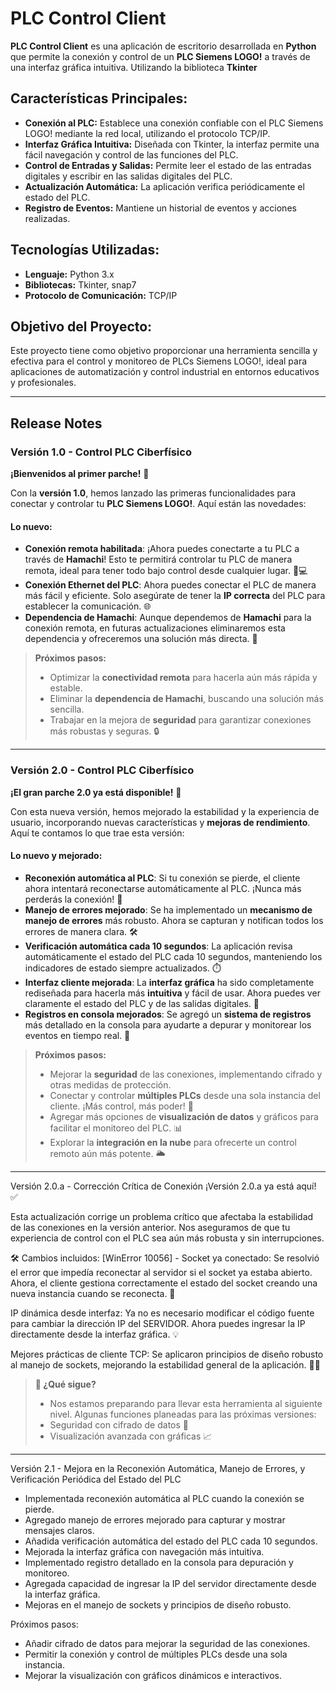 # PLC Control Client

**PLC Control Client** es una aplicación de escritorio desarrollada en **Python** que permite la conexión y control de un **PLC Siemens LOGO!** a través de una interfaz gráfica intuitiva. Utilizando la biblioteca **Tkinter**

## **Características Principales:**

- **Conexión al PLC:** Establece una conexión confiable con el PLC Siemens LOGO! mediante la red local, utilizando el protocolo TCP/IP.
- **Interfaz Gráfica Intuitiva:** Diseñada con Tkinter, la interfaz permite una fácil navegación y control de las funciones del PLC.
- **Control de Entradas y Salidas:** Permite leer el estado de las entradas digitales y escribir en las salidas digitales del PLC.
- **Actualización Automática:** La aplicación verifica periódicamente el estado del PLC.
- **Registro de Eventos:** Mantiene un historial de eventos y acciones realizadas.

## **Tecnologías Utilizadas:**

- **Lenguaje:** Python 3.x
- **Bibliotecas:** Tkinter, snap7
- **Protocolo de Comunicación:** TCP/IP

## **Objetivo del Proyecto:**

Este proyecto tiene como objetivo proporcionar una herramienta sencilla y efectiva para el control y monitoreo de PLCs Siemens LOGO!, ideal para aplicaciones de automatización y control industrial en entornos educativos y profesionales.

---

## **Release Notes**

### **Versión 1.0 - Control PLC Ciberfísico**

**¡Bienvenidos al primer parche!** 🎉

Con la **versión 1.0**, hemos lanzado las primeras funcionalidades para conectar y controlar tu **PLC Siemens LOGO!**. Aquí están las novedades:

#### **Lo nuevo:**

- **Conexión remota habilitada**: ¡Ahora puedes conectarte a tu PLC a través de **Hamachi**! Esto te permitirá controlar tu PLC de manera remota, ideal para tener todo bajo control desde cualquier lugar. 🔧💻
- **Conexión Ethernet del PLC**: Ahora puedes conectar el PLC de manera más fácil y eficiente. Solo asegúrate de tener la **IP correcta** del PLC para establecer la comunicación. 🌐
- **Dependencia de Hamachi**: Aunque dependemos de **Hamachi** para la conexión remota, en futuras actualizaciones eliminaremos esta dependencia y ofreceremos una solución más directa. 🌟

> **Próximos pasos:**
> 
> - Optimizar la **conectividad remota** para hacerla aún más rápida y estable.
> - Eliminar la **dependencia de Hamachi**, buscando una solución más sencilla.
> - Trabajar en la mejora de **seguridad** para garantizar conexiones más robustas y seguras. 🔒

---

### **Versión 2.0 - Control PLC Ciberfísico**

**¡El gran parche 2.0 ya está disponible!** 🚀

Con esta nueva versión, hemos mejorado la estabilidad y la experiencia de usuario, incorporando nuevas características y **mejoras de rendimiento**. Aquí te contamos lo que trae esta versión:

#### **Lo nuevo y mejorado:**

- **Reconexión automática al PLC**: Si tu conexión se pierde, el cliente ahora intentará reconectarse automáticamente al PLC. ¡Nunca más perderás la conexión! 🔄
- **Manejo de errores mejorado**: Se ha implementado un **mecanismo de manejo de errores** más robusto. Ahora se capturan y notifican todos los errores de manera clara. 🛠️
- **Verificación automática cada 10 segundos**: La aplicación revisa automáticamente el estado del PLC cada 10 segundos, manteniendo los indicadores de estado siempre actualizados. ⏱️
- **Interfaz cliente mejorada**: La **interfaz gráfica** ha sido completamente rediseñada para hacerla más **intuitiva** y fácil de usar. Ahora puedes ver claramente el estado del PLC y de las salidas digitales. 🎨
- **Registros en consola mejorados**: Se agregó un **sistema de registros** más detallado en la consola para ayudarte a depurar y monitorear los eventos en tiempo real. 📜

> **Próximos pasos:**
> 
> - Mejorar la **seguridad** de las conexiones, implementando cifrado y otras medidas de protección.
> - Conectar y controlar **múltiples PLCs** desde una sola instancia del cliente. ¡Más control, más poder! 💪
> - Agregar más opciones de **visualización de datos** y gráficos para facilitar el monitoreo del PLC. 📊
> - Explorar la **integración en la nube** para ofrecerte un control remoto aún más potente. 🌥️

---
Versión 2.0.a - Corrección Crítica de Conexión
¡Versión 2.0.a ya está aquí! ✅

Esta actualización corrige un problema crítico que afectaba la estabilidad de las conexiones en la versión anterior. Nos aseguramos de que tu experiencia de control con el PLC sea aún más robusta y sin interrupciones.

🛠️ Cambios incluidos:
[WinError 10056] - Socket ya conectado: Se resolvió el error que impedía reconectar al servidor si el socket ya estaba abierto. Ahora, el cliente gestiona correctamente el estado del socket creando una nueva instancia cuando se reconecta. 🎯

IP dinámica desde interfaz: Ya no es necesario modificar el código fuente para cambiar la dirección IP del SERVIDOR. Ahora puedes ingresar la IP directamente desde la interfaz gráfica. 💡

Mejores prácticas de cliente TCP: Se aplicaron principios de diseño robusto al manejo de sockets, mejorando la estabilidad general de la aplicación. 👨‍💻

> **📌 ¿Qué sigue?**
> 
> - Nos estamos preparando para llevar esta herramienta al siguiente nivel. Algunas funciones planeadas para las próximas versiones:
> - Seguridad con cifrado de datos 🔐
> - Visualización avanzada con gráficas  📈

---

Versión 2.1 - Mejora en la Reconexión Automática, Manejo de Errores, y Verificación Periódica del Estado del PLC

- Implementada reconexión automática al PLC cuando la conexión se pierde.
- Agregado manejo de errores mejorado para capturar y mostrar mensajes claros.
- Añadida verificación automática del estado del PLC cada 10 segundos.
- Mejorada la interfaz gráfica con navegación más intuitiva.
- Implementado registro detallado en la consola para depuración y monitoreo.
- Agregada capacidad de ingresar la IP del servidor directamente desde la interfaz gráfica.
- Mejoras en el manejo de sockets y principios de diseño robusto.

Próximos pasos:
- Añadir cifrado de datos para mejorar la seguridad de las conexiones.
- Permitir la conexión y control de múltiples PLCs desde una sola instancia.
- Mejorar la visualización con gráficos dinámicos e interactivos.



